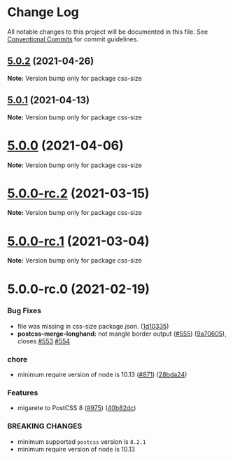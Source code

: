 # Change Log

All notable changes to this project will be documented in this file.
See [Conventional Commits](https://conventionalcommits.org) for commit guidelines.

## [5.0.2](https://github.com/cssnano/cssnano/compare/css-size@5.0.0...css-size@5.0.2) (2021-04-26)

**Note:** Version bump only for package css-size





## [5.0.1](https://github.com/cssnano/cssnano/compare/css-size@5.0.0...css-size@5.0.1) (2021-04-13)

**Note:** Version bump only for package css-size





# [5.0.0](https://github.com/cssnano/cssnano/compare/css-size@5.0.0-rc.2...css-size@5.0.0) (2021-04-06)

**Note:** Version bump only for package css-size





# [5.0.0-rc.2](https://github.com/cssnano/cssnano/compare/css-size@5.0.0-rc.1...css-size@5.0.0-rc.2) (2021-03-15)

**Note:** Version bump only for package css-size





# [5.0.0-rc.1](https://github.com/cssnano/cssnano/compare/css-size@5.0.0-rc.0...css-size@5.0.0-rc.1) (2021-03-04)

**Note:** Version bump only for package css-size





# 5.0.0-rc.0 (2021-02-19)


### Bug Fixes

* file was missing in css-size package.json. ([1d10335](https://github.com/cssnano/cssnano/commit/1d103352a5b7986afe820e374d426d965c7cdc51))
* **postcss-merge-longhand:** not mangle border output ([#555](https://github.com/cssnano/cssnano/issues/555)) ([9a70605](https://github.com/cssnano/cssnano/commit/9a706050b621e7795a9bf74eb7110b5c81804ffe)), closes [#553](https://github.com/cssnano/cssnano/issues/553) [#554](https://github.com/cssnano/cssnano/issues/554)


### chore

* minimum require version of node is 10.13 ([#871](https://github.com/cssnano/cssnano/issues/871)) ([28bda24](https://github.com/cssnano/cssnano/commit/28bda243e32ce3ba89b3c358a5f78727b3732f11))


### Features

* migarete to PostCSS 8 ([#975](https://github.com/cssnano/cssnano/issues/975)) ([40b82dc](https://github.com/cssnano/cssnano/commit/40b82dca7f53ac02cd4fe62846dec79b898ccb49))


### BREAKING CHANGES

* minimum supported `postcss` version is `8.2.1`
* minimum require version of node is 10.13
